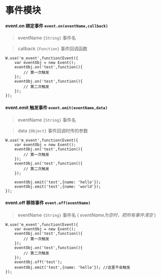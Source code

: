 # 事件模块
#### event.on  绑定事件  `event.on(eventName,callback)`
>eventName	`{String}`  事件名

>callback 	`{Function}` 事件回调函数

```
W.use('m_event',function(Event){
	var eventObj = new Event();
	eventObj.on('test',function(){
		// 第一次触发
	});
	eventObj.on('test',function(){
		// 第二次触发
	});
});
```

#### event.emit  触发事件  `event.emit(eventName,data)`
>eventName	`{String}`  事件名

>data `{Object}` 事件回调时传的参数
```
W.use('m_event',function(Event){
	var eventObj = new Event();
	eventObj.on('test',function(){
		// 第一次触发
	});
	eventObj.on('test',function(){
		// 第二次触发
	});

	eventObj.emit('test',{name: 'hello'});
	eventObj.emit('test',{name: 'world'});
});
```

#### event.off 移除事件 `event.off(eventName)`
>eventName	`{String}`  事件名 ( _eventName为空时，把所有事件清空_ )
```
W.use('m_event',function(Event){
	var eventObj = new Event();
	eventObj.on('test',function(){
		// 第一次触发
	});
	eventObj.on('test',function(){
		// 第二次触发
	});
	eventObj.off('test');
	eventObj.emit('test',{name: 'hello'}); //这里不会触发
});
```